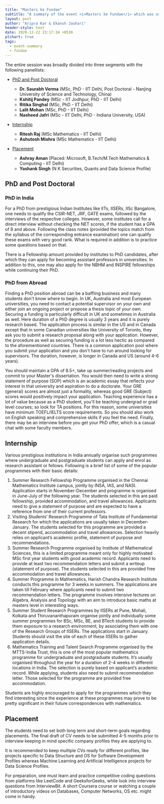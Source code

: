 ```yaml
---
title: "Masters ke Fundae"
subtitle: "A summary of the event <i>Masters ke Fundae</i> which was organized on Dec 06"
layout: post
author: "Aripra Kar & Ekansh Jauhari"
header-style: text
date: 2020-12-22 23:17:34 +0530
plchart: true
tags:
  - event-summary
  - fundae
---
```


The entire session was broadly divided into three segments with the following panellists:
* [PhD and Post Doctoral](#phd-and-post-doctoral)
	- **Dr. Saurabh Verma** (MSc, PhD - IIT Delhi, Post Doctoral - Nanjing University of Science and Technology, China)
	- **Kshitij Pandey** (MSc - IIT Jodhpur, PhD - IIT Delhi)
	- **Ritika Singhal** (MSc, PhD - IIT Delhi)
	- **Lalit Mohan** (MSc, PhD - IIT Delhi)
	- **Nasheed Jafri** (MSc - IIT Delhi, PhD - Indiana University, USA)

* [Internship](#internship)
	- **Ritesh Raj** (MSc Mathematics - IIT Delhi)
	- **Ashutosh Mishra** (MSc Mathematics - IIT Delhi)

* [Placement](#placement)
	- **Ashray Aman** (Placed: Microsoft, B.Tech/M.Tech Mathematics & Computing - IIT Delhi)
	- **Yashank Singh** (N K Securities, Quants and Data Science Profile)

## PhD and Post Doctoral

### PhD in India
For a PhD from prestigious Indian Institutes like IITs, IISERs, IISc Bangalore, one needs to qualify the CSIR-NET, JRF, GATE exams, followed by the interviews of the respective colleges. However, some institutes call for a direct interview without checking the NET scores, if the student has a GPA of 8 and above. Following the class notes (provided the topics match from the syllabus of the corresponding entrance examination) one can qualify these exams with very good rank. What is required in addition is to practice some questions based on that.

There is a Fellowship amount provided by institutes to PhD candidates, after which they can apply for becoming assistant professors in universities. In addition to this, one may also apply for the NBHM and INSPIRE fellowships while continuing their PhD.

 
### PhD from Abroad
Finding a PhD position abroad can be a baffling business and many students don't know where to begin. In UK, Australia and most European universities, you need to contact a potential supervisor on your own and either join an ongoing project or propose a thesis topic of your own. Securing a funding is particularly difficult in UK and sometimes in Australia as well. Here duration of a PhD degree is usually 3 years and it is purely research based. The application process is similar in the US and in Canada except that in some Canadian universities like University of Toronto, they ask you to submit a research proposal along with your application. However, the procedure as well as securing funding is a lot less hectic as compared to the aforementioned countries. There is a common application pool where you submit your application and you don't have to run around looking for supervisors. The duration, however, is longer in Canada and US (around 4-6 years).

You should maintain a GPA of 8.5+, take up summer/reading projects and commit to your Master's dissertation. You would then need to write a strong statement of purpose (SOP) which is an academic essay that reflects your interest in that university and aspiration to do a doctorate. Your GRE (general) scores are almost just a formality, whereas good GRE (Subject) scores would positively impact your application. Teaching experience has a lot of value because as a PhD student, you'll be teaching undergrad or grad level courses; so look for TA positions. For this reason, some universities have minimum TOEFL/IELTS score requirements. So you should also work on English speaking and comprehensive skills if you feel the need. Finally, there may be an interview before you get your PhD offer, which is a casual chat with some faculty members.


## Internship
Various prestigious institutions in India annually organise such programmes where undergraduate and postgraduate students can apply and enrol as research assistant or fellows. Following is a brief list of some of the popular programmes with their basic details:

1. Summer Research Fellowship Programme organised in the Chennai Mathematics Institute campus, jointly by INSA, IAS, and NASI. Application starts in November-December and programme is organised in June-July of the following year. The students selected in this are paid fellowship, provided accommodation, and travel allowances. Applicants need to give a statement of purpose and are expected to have a reference from one of their current professors.
2. Visiting Students’ Research Programme of Tata Institute of Fundamental Research for which the applications are usually taken in December-January. The students selected for this programme are provided a decent stipend, accommodation and travel allowances. Selection heavily relies on applicant’s academic profile, statement of purpose and recommendations.
3. Summer Research Programme organised by Institute of Mathematical Sciences, this is a limited programme meant only for highly motivated MSc first year students with good academic record. Applicants need to provide at least two recommendation letters and submit a writeup (statement of purpose). The students selected in this are provided free accommodation and travel allowances.
4. Summer Programme in Mathematics, Harish Chandra Research Institute conducts this programme for 3 weeks in summers. The applications are taken till February where applicants need to submit two recommendation letters. The programme involves intensive lectures on Algebra, Analysis and Topology with an aim to introduce basic maths at masters level in interesting ways.
5. Summer Student Research Programmes by IISERs at Pune, Mohali, Kolkata and Thiruvananthapuram organise jointly and individually some summer programmes for BSc, MSc, BE, and BTech students to provide them exposure to a research environment, by associating them with one of the Research Groups of IISERs. The applications start in January. Students should visit the site of each of these IISERs to gather application details.
6. Mathematics Training and Talent Search Programme organised by the MTTS-India Trust, this is one of the most popular mathematics programme for undergraduate and postgraduate students. It’s usually organised throughout the year for a duration of 2-4 weeks in different locations in India. The selection is purely based on applicant’s academic record. While applying, students also need to submit recommendation letter. Those selected for the programme are provided free accommodation.

Students are highly encouraged to apply for the programmes which they find interesting since the experience at these programmes may prove to be pretty significant in their future correspondences with mathematics.

## Placement
The students need to set both long term and short-term goals regarding placements. The final draft of CV needs to be submitted 4-5 months prior to interview keeping in mind specific company profiles they are applying to.

It is recommended to keep multiple CVs ready for different profiles, like projects specific to Data Structure and OS for Software Development Profiles whereas Machine Learning and Artificial Intelligence projects for Data Science Profiles.

For preparation, one must learn and practice competitive coding questions from platforms like LeetCode and GeeksforGeeks, while look into interview questions from InterviewBit.
A short Coursera course or watching a couple of introductory videos on Databases, Computer Networks, OS etc. might come in handy.

